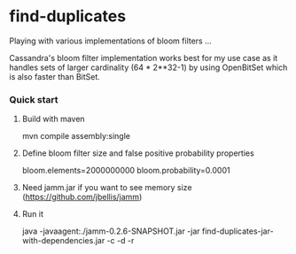 find-duplicates
===============

Playing with various implementations of bloom filters ...

Cassandra's bloom filter implementation works best for my use case as it handles sets of larger cardinality (64 * 2**32-1) by using OpenBitSet which is also faster than BitSet.

### Quick start
1. Build with maven

    mvn compile assembly:single

2. Define bloom filter size and false positive probability properties

    bloom.elements=2000000000
    bloom.probability=0.0001

3. Need jamm.jar if you want to see memory size (https://github.com/jbellis/jamm)

4. Run it

    java -javaagent:./jamm-0.2.6-SNAPSHOT.jar -jar find-duplicates-jar-with-dependencies.jar -c <PROPERTIES FILE> -d <BASE DATA DIR> -r <FILE REGEX>